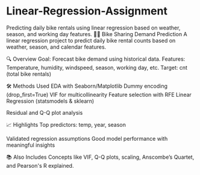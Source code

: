 # Linear-Regression-Assignment
Predicting daily bike rentals using linear regression based on weather, season, and working day features.
🚴‍♂️ Bike Sharing Demand Prediction
A linear regression project to predict daily bike rental counts based on weather, season, and calendar features.

🔍 Overview
Goal: Forecast bike demand using historical data.
Features: Temperature, humidity, windspeed, season, working day, etc.
Target: cnt (total bike rentals)

🛠 Methods Used
EDA with Seaborn/Matplotlib
Dummy encoding (drop_first=True)
VIF for multicollinearity
Feature selection with RFE
Linear Regression (statsmodels & sklearn)

Residual and Q-Q plot analysis

📈 Highlights
Top predictors: temp, year, season

Validated regression assumptions
Good model performance with meaningful insights

📚 Also Includes
Concepts like VIF, Q-Q plots, scaling, Anscombe’s Quartet, and Pearson's R explained.

